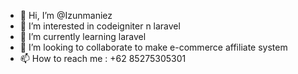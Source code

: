 - 👋 Hi, I’m @Izunmaniez
- 👀 I’m interested in codeigniter n laravel
- 🌱 I’m currently learning laravel
- 💞️ I’m looking to collaborate to make e-commerce affiliate system
- 📫 How to reach me : +62 85275305301

<!---
Izunmaniez/Izunmaniez is a ✨ special ✨ repository because its `README.md` (this file) appears on your GitHub profile.
You can click the Preview link to take a look at your changes.
--->
